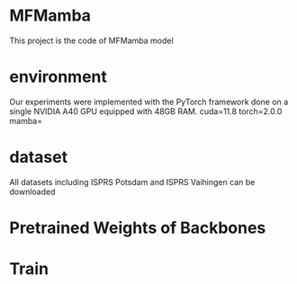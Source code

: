 # MFMamba
This project is the code of MFMamba model
# environment
Our experiments were implemented with the PyTorch framework done on a single NVIDIA A40 GPU equipped with 48GB RAM.
cuda=11.8
torch=2.0.0
mamba=
# dataset 
All datasets including ISPRS Potsdam and ISPRS Vaihingen can be downloaded 
# Pretrained Weights of Backbones 

# Train  

 
